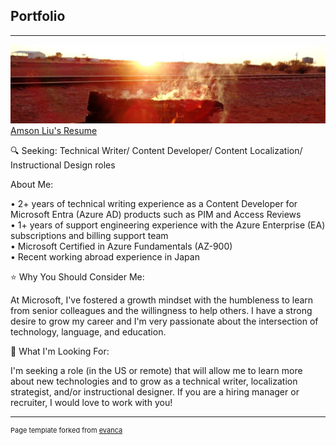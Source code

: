 ## Portfolio

---

<img src="images/fire.jpg?raw=true"/>
<a href="https://drive.google.com/file/d/12OAUsCyxrSY9L98SOq_w04ryUwIrF02Z/view?usp=sharing" target="_blank">Amson Liu's Resume</a>
<br>

🔍 Seeking: Technical Writer/ Content Developer/ Content Localization/ Instructional Design roles

About Me:

• 2+ years of technical writing experience as a Content Developer for Microsoft Entra (Azure AD) products such as PIM and Access Reviews<br>
• 1+ years of support engineering experience with the Azure Enterprise (EA) subscriptions and billing support team<br>
• Microsoft Certified in Azure Fundamentals (AZ-900)<br>
• Recent working abroad experience in Japan<br>

⭐ Why You Should Consider Me:

At Microsoft, I've fostered a growth mindset with the humbleness to learn from senior colleagues and the willingness to help others. I have a strong desire to grow my career and I'm very passionate about the intersection of technology, language, and education.

🚀 What I'm Looking For:

I'm seeking a role (in the US or remote) that will allow me to learn more about new technologies and to grow as a technical writer, localization strategist, and/or instructional designer. If you are a hiring manager or recruiter, I would love to work with you!


---
<p style="font-size:11px">Page template forked from <a href="https://github.com/evanca/quick-portfolio" target="_blank">evanca</a></p>
<!-- Remove above link if you don't want to attibute -->
